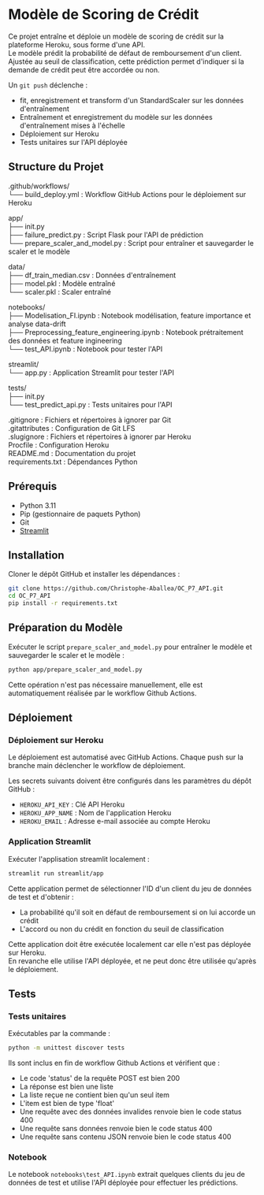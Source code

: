 # Modèle de Scoring de Crédit  

Ce projet entraîne et déploie un modèle de scoring de crédit sur la plateforme Heroku, sous forme d'une API.  
Le modèle prédit la probabilité de défaut de remboursement d'un client. Ajustée au seuil de classification, cette prédiction permet d'indiquer si la demande de crédit peut être accordée ou non.  

Un `git push` déclenche :  
- fit, enregistrement et transform d'un StandardScaler sur les données d'entraînement  
- Entraînement et enregistrement du modèle sur les données d'entraînement mises à l'échelle  
- Déploiement sur Heroku  
- Tests unitaires sur l'API déployée  

## Structure du Projet  
.github/workflows/  
└── build_deploy.yml : Workflow GitHub Actions pour le déploiement sur Heroku  

app/  
├── init.py   
├── failure_predict.py : Script Flask pour l'API de prédiction   
└── prepare_scaler_and_model.py : Script pour entraîner et sauvegarder le scaler et le modèle  

data/  
├── df_train_median.csv : Données d'entraînement  
├── model.pkl : Modèle entraîné  
└── scaler.pkl : Scaler entraîné  

notebooks/  
├── Modelisation_FI.ipynb : Notebook modélisation, feature importance et analyse data-drift  
├── Preprocessing_feature_engineering.ipynb : Notebook prétraitement des données et feature ingineering  
└── test_API.ipynb : Notebook pour tester l'API  

streamlit/  
└── app.py : Application Streamlit pour tester l'API  

tests/  
├── init.py  
└── test_predict_api.py : Tests unitaires pour l'API  

.gitignore : Fichiers et répertoires à ignorer par Git  
.gitattributes : Configuration de Git LFS  
.slugignore : Fichiers et répertoires à ignorer par Heroku  
Procfile : Configuration Heroku  
README.md : Documentation du projet  
requirements.txt : Dépendances Python  

## Prérequis  
- Python 3.11  
- Pip (gestionnaire de paquets Python)  
- Git  
- [Streamlit](https://streamlit.io/)    

## Installation  
Cloner le dépôt GitHub et installer les dépendances :  

```bash  
git clone https://github.com/Christophe-Aballea/OC_P7_API.git  
cd OC_P7_API  
pip install -r requirements.txt  
```

## Préparation du Modèle
Exécuter le script `prepare_scaler_and_model.py` pour entraîner le modèle et sauvegarder le scaler et le modèle :
```bash  
python app/prepare_scaler_and_model.py
```
Cette opération n'est pas nécessaire manuellement, elle est automatiquement réalisée par le workflow Github Actions.  

## Déploiement  
### Déploiement sur Heroku  
Le déploiement est automatisé avec GitHub Actions. Chaque push sur la branche main déclencher le workflow de déploiement.

Les secrets suivants doivent être configurés dans les paramètres du dépôt GitHub :  

* `HEROKU_API_KEY` : Clé API Heroku  
* `HEROKU_APP_NAME` : Nom de l'application Heroku  
* `HEROKU_EMAIL` : Adresse e-mail associée au compte Heroku  

### Application Streamlit  
Exécuter l'applisation streamlit localement :  
```bash  
streamlit run streamlit/app  
```

Cette application permet de sélectionner l'ID d'un client du jeu de données de test et d'obtenir :  
- La probabilité qu'il soit en défaut de remboursement si on lui accorde un crédit
- L'accord ou non du crédit en fonction du seuil de classification

Cette application doit être exécutée localement car elle n'est pas déployée sur Heroku.  
En revanche elle utilise l'API déployée, et ne peut donc être utilisée qu'après le déploiement.  

## Tests  
### Tests unitaires  
Exécutables par la commande :  
```bash  
python -m unittest discover tests  
```

Ils sont inclus en fin de workflow Github Actions et vérifient que :  
- Le code 'status' de la requête POST est bien 200  
- La réponse est bien une liste  
- La liste reçue ne contient bien qu'un seul item  
- L'item est bien de type 'float'  
- Une requête avec des données invalides renvoie bien le code status 400
- Une requête sans données renvoie bien le code status 400
- Une requête sans contenu JSON renvoie bien le code status 400

### Notebook  
Le notebook `notebooks\test_API.ipynb` extrait quelques clients du jeu de données de test et utilise l'API déployée pour effectuer les prédictions.  
